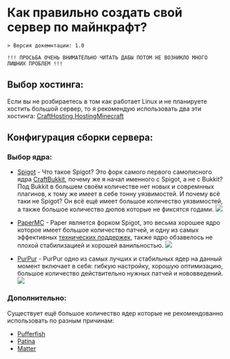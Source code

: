 # Как правильно создать свой сервер по майнкрафт?
```
> Версия докемнтации: 1.0

!!! ПРОСЬБА ОЧЕНЬ ВНИМАТЕЛЬНО ЧИТАТЬ ДАБЫ ПОТОМ НЕ ВОЗНИКЛО МНОГО ЛИШНИХ ПРОБЛЕМ !!!
```
## Выбор хостинга:
Если вы не розбираетесь в том как работает Linux и не планируете хостить большой сервер, то я рекомендую использовать два эти хостинга: [CraftHosting](https://craft-hosting.ru/),[HostingMinecraft](https://hosting-minecraft.ru/)

## Конфигурация сборки сервера:
### Выбор ядра:
+ [Spigot](https://getbukkit.org/get/b78b59a4de300d2eea0ca32566df3def) -
Что такое Spigot? Это форк самого первого самописного ядра [CraftBukkit](https://getbukkit.org/download/craftbukkit), почему же я начал именного с Spigot, а не с Bukkit? Под Bukkit в большем своём количестве нет новых и совремнных плагинов, к тому же имеет в себе тонну уязвимостей. И почему всё таки не Spigot? Он всё ещё имеет большое количество уязвимостей, а также большое количество дюпов которые не фиксятся годами.
![](https://i.imgur.com/vWeEr34.png)

+ [PaperMC](https://papermc.io/downloads#Paper-1.19) -
Paper является форком Spigot, это весьма хорошее ядро которое имеет большое количество патчей, и одну из самых эффективных [технических поддержек](https://discord.gg/papermc), также ядро обзавелось не плохой стабилизацией и хорошей ванильностью.
![](https://i.imgur.com/9bsQs2k.png)
  
+  [PurPur](https://purpurmc.org/) -
PurPur одно из самых лучших и стабильных ядер на данный момент включает в себя: гибкую настройку, хорошую оптимизацию, большое количество действительно нужных патчей и нововведений.
![](https://i.imgur.com/z083rui.png)

  ### Дополнительно:
  Существует ещё большое количество ядер которые не рекомендованно использовать по разным причинам:
  + [Pufferfish](https://ci.pufferfish.host/job/Pufferfish-1.19/)
  + [Patina](https://github.com/PatinaMC/Patina)
  + [Matter](https://matter.plo.su/job/Matter-1.19/)
